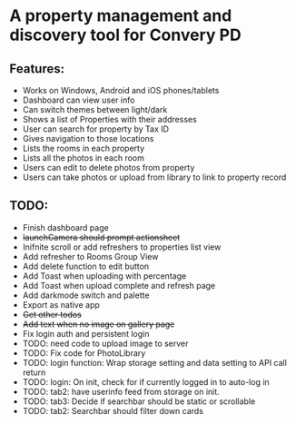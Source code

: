 # A property management and discovery tool for Convery PD   

## Features:
- Works on Windows, Android and iOS phones/tablets   
- Dashboard can view user info   
- Can switch themes between light/dark   
- Shows a list of Properties with their addresses   
- User can search for property by Tax ID   
- Gives navigation to those locations   
- Lists the rooms in each property    
- Lists all the photos in each room   
- Users can edit to delete photos from property   
- Users can take photos or upload from library to link to property record    

## TODO:   
- Finish dashboard page    
- ~~launchCamera should prompt actionsheet~~    
- Inifnite scroll or add refreshers to properties list view   
- Add refresher to Rooms Group View   
- Add delete function to edit button   
- Add Toast when uploading with percentage   
- Add Toast when upload complete and refresh page   
- Add darkmode switch and palette   
- Export as native app   
- ~~Get other todos~~   
- ~~Add text when no image on gallery page~~    
- Fix login auth and persistent login   
- TODO: need code to upload image to server   
- TODO: Fix code for PhotoLibrary
- TODO: login function: Wrap storage setting and data setting to API call return   
- TODO: login: On init, check for if currently logged in to auto-log in   
- TODO: tab2: have userinfo feed from storage on init.   
- TODO: tab3: Decide if searchbar should be static or scrollable   
- TODO: tab2: Searchbar should filter down cards   
